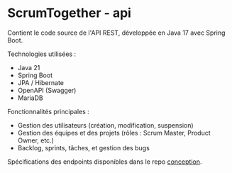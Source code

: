 # ScrumTogether - api

Contient le code source de l'API REST, développée en Java 17 avec Spring Boot.

Technologies utilisées :
- Java 21
- Spring Boot
- JPA / Hibernate
- OpenAPI (Swagger)
- MariaDB

Fonctionnalités principales :
- Gestion des utilisateurs (création, modification, suspension)
- Gestion des équipes et des projets (rôles : Scrum Master, Product Owner, etc.)
- Backlog, sprints, tâches, et gestion des bugs

Spécifications des endpoints disponibles dans le repo [conception](https://github.com/2024-D10-groupe-7/api).
